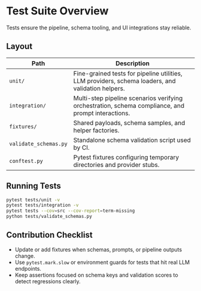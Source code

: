 # Test Suite Overview

Tests ensure the pipeline, schema tooling, and UI integrations stay reliable.

## Layout
| Path | Description |
| --- | --- |
| `unit/` | Fine-grained tests for pipeline utilities, LLM providers, schema loaders, and validation helpers. |
| `integration/` | Multi-step pipeline scenarios verifying orchestration, schema compliance, and prompt interactions. |
| `fixtures/` | Shared payloads, schema samples, and helper factories. |
| `validate_schemas.py` | Standalone schema validation script used by CI. |
| `conftest.py` | Pytest fixtures configuring temporary directories and provider stubs. |

## Running Tests
```bash
pytest tests/unit -v
pytest tests/integration -v
pytest tests --cov=src --cov-report=term-missing
python tests/validate_schemas.py
```

## Contribution Checklist
- Update or add fixtures when schemas, prompts, or pipeline outputs change.
- Use `pytest.mark.slow` or environment guards for tests that hit real LLM endpoints.
- Keep assertions focused on schema keys and validation scores to detect regressions clearly.
